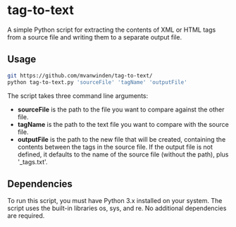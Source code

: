 # tag-to-text
A simple Python script for extracting the contents of XML or HTML tags from a source file and writing them to a separate output file.

## Usage
``` bash
git https://github.com/mvanwinden/tag-to-text/
python tag-to-text.py 'sourceFile' 'tagName' 'outputFile'
```

The script takes three command line arguments: 

* **sourceFile** is the path to the file you want to compare against the other file.
* **tagName** is the path to the text file you want to compare with the source file.
* **outputFile** is the path to the new file that will be created, containing the contents between the tags in the source file. If the output file is not defined, it defaults to the name of the source file (without the path), plus '_tags.txt'.

## Dependencies
To run this script, you must have Python 3.x installed on your system. The script uses the built-in libraries os, sys, and re. No additional dependencies are required.
